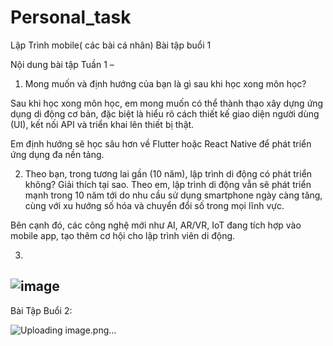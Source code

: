 # Personal_task
Lập Trình mobile( các bài cá nhân)
Bài tập buổi 1


Nội dung bài tập Tuần 1 –


1. Mong muốn và định hướng của bạn là gì sau khi học xong môn học?

   
Sau khi học xong môn học, em mong muốn có thể thành thạo xây dựng ứng dụng di động cơ bản, đặc biệt là hiểu rõ cách thiết kế giao diện người dùng (UI), 
kết nối API và triển khai lên thiết bị thật.


Em định hướng sẽ học sâu hơn về Flutter hoặc React Native để phát triển ứng dụng đa nền tảng.

2. Theo bạn, trong tương lai gần (10 năm), lập trình di động có phát triển không? Giải thích tại sao.
Theo em, lập trình di động vẫn sẽ phát triển mạnh trong 10 năm tới do nhu cầu sử dụng smartphone ngày càng tăng, cùng với xu hướng số hóa và chuyển đổi số trong mọi lĩnh vực.


Bên cạnh đó, các công nghệ mới như AI, AR/VR, IoT đang tích hợp vào mobile app, tạo thêm cơ hội cho lập trình viên di động.

3.
![image](https://github.com/user-attachments/assets/d3e3ba7c-36c4-4a7a-8d36-5aea211566c0)
-------------------------------------------------------------------------------------------------------------------------------------------------------------------------------------------------------

Bài Tập Buổi 2:

![Uploading image.png…]()
